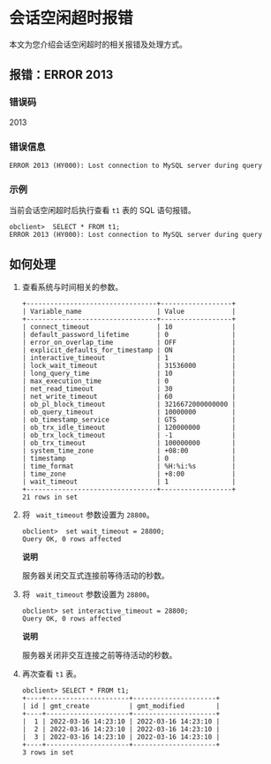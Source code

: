 会话空闲超时报错 
=============================

本文为您介绍会话空闲超时的相关报错及处理方式。

报错：ERROR 2013 
----------------------------------

### 错误码 

2013

### 错误信息 

```unknow
ERROR 2013 (HY000): Lost connection to MySQL server during query
```



### 示例 

当前会话空闲超时后执行查看 `t1` 表的 SQL 语句报错。

```unknow
obclient>  SELECT * FROM t1;
ERROR 2013 (HY000): Lost connection to MySQL server during query
```



如何处理 
-------------------------

1. 查看系统与时间相关的参数。

   ```unknow
   +---------------------------------+------------------+
   | Variable_name                   | Value            |
   +---------------------------------+------------------+
   | connect_timeout                 | 10               |
   | default_password_lifetime       | 0                |
   | error_on_overlap_time           | OFF              |
   | explicit_defaults_for_timestamp | ON               |
   | interactive_timeout             | 1                |
   | lock_wait_timeout               | 31536000         |
   | long_query_time                 | 10               |
   | max_execution_time              | 0                |
   | net_read_timeout                | 30               |
   | net_write_timeout               | 60               |
   | ob_pl_block_timeout             | 3216672000000000 |
   | ob_query_timeout                | 10000000         |
   | ob_timestamp_service            | GTS              |
   | ob_trx_idle_timeout             | 120000000        |
   | ob_trx_lock_timeout             | -1               |
   | ob_trx_timeout                  | 100000000        |
   | system_time_zone                | +08:00           |
   | timestamp                       | 0                |
   | time_format                     | %H:%i:%s         |
   | time_zone                       | +8:00            |
   | wait_timeout                    | 1                |
   +---------------------------------+------------------+
   21 rows in set
   ```

   

2. 将 ` wait_timeout` 参数设置为 `28800`。

   ```unknow
   obclient>  set wait_timeout = 28800;
   Query OK, 0 rows affected
   ```

   
   **说明**

   服务器关闭交互式连接前等待活动的秒数。
   

3. 将 ` wait_timeout` 参数设置为 `28800`。

   ```unknow
   obclient> set interactive_timeout = 28800;
   Query OK, 0 rows affected
   ```

   
   **说明**

   服务器关闭非交互连接之前等待活动的秒数。
   

4. 再次查看 `t1` 表。

   ```unknow
   obclient> SELECT * FROM t1;
   +----+---------------------+---------------------+
   | id | gmt_create          | gmt_modified        |
   +----+---------------------+---------------------+
   |  1 | 2022-03-16 14:23:10 | 2022-03-16 14:23:10 |
   |  2 | 2022-03-16 14:23:10 | 2022-03-16 14:23:10 |
   |  3 | 2022-03-16 14:23:10 | 2022-03-16 14:23:10 |
   +----+---------------------+---------------------+
   3 rows in set
   ```

   




